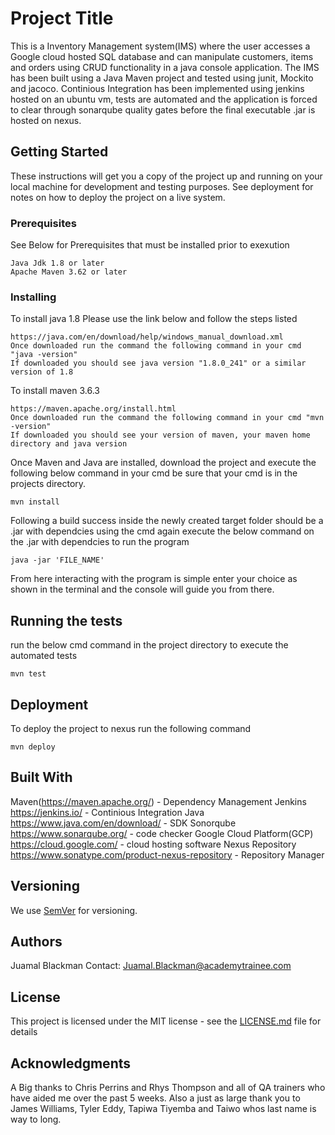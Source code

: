 # Project Title

This is a Inventory Management system(IMS) where the user accesses a Google cloud hosted SQL database and can manipulate customers, items and orders using CRUD functionality in a java console application.
The IMS has been built using a Java Maven project and tested using junit, Mockito and jacoco. Continious Integration has been implemented using jenkins hosted on an ubuntu vm, tests are automated and the 
application is forced to clear through sonarqube quality gates before the final executable .jar is hosted on nexus. 

 

## Getting Started

These instructions will get you a copy of the project up and running on your local machine for development and testing purposes. See deployment for notes on how to deploy the project on a live system.

### Prerequisites

See Below for Prerequisites that must be installed prior to exexution

```
Java Jdk 1.8 or later
Apache Maven 3.62 or later
```

### Installing

To install java 1.8 Please use the link below and follow the steps listed
```
https://java.com/en/download/help/windows_manual_download.xml
Once downloaded run the command the following command in your cmd "java -version"
If downloaded you should see java version "1.8.0_241" or a similar version of 1.8
```
To install maven 3.6.3
```
https://maven.apache.org/install.html
Once downloaded run the command the following command in your cmd "mvn -version"
If downloaded you should see your version of maven, your maven home directory and java version
```

Once Maven and Java are installed, download the project and execute the following below command
in your cmd be sure that your cmd is in the projects directory.
```
mvn install
```
Following a build success inside the newly created target folder should be a .jar with dependcies
using the cmd again execute the below command on the .jar with dependcies to run the program
```
java -jar 'FILE_NAME'
```

From here interacting with the program is simple enter your choice as shown in the terminal and the console
will guide you from there. 

## Running the tests

run the below cmd command in the project directory to execute the automated tests
```
mvn test
```

## Deployment

To deploy the project to nexus run the following command 
```
mvn deploy
```

## Built With

Maven(https://maven.apache.org/) - Dependency Management 
Jenkins https://jenkins.io/ - Continious Integration
Java https://www.java.com/en/download/ - SDK
Sonorqube https://www.sonarqube.org/ - code checker
Google Cloud Platform(GCP) https://cloud.google.com/ - cloud hosting software
Nexus Repository https://www.sonatype.com/product-nexus-repository - Repository Manager

## Versioning

We use [SemVer](http://semver.org/) for versioning.

## Authors

Juamal Blackman Contact: Juamal.Blackman@academytrainee.com

## License

This project is licensed under the MIT license - see the [LICENSE.md](LICENSE.md) file for details 


## Acknowledgments

A Big thanks to Chris Perrins and Rhys Thompson and all of QA trainers who have aided me over the past 5 weeks.
Also a just as large thank you to James Williams, Tyler Eddy, Tapiwa Tiyemba and Taiwo whos last name is way to long.
